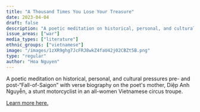 ```yaml
---
title: "A Thousand Times You Lose Your Treasure"
date: 2023-04-04
draft: false
description: "A poetic meditation on historical, personal, and cultural pressures pre- and post-“Fall-of-Saigon” with verse biography on the poet's mother, Diệp Anh Nguyễn, a stunt motorcyclist in an all-women Vietnamese circus troupe."
issue_areas: ["war"]
media_types: ["literature"]
ethnic_groups: ["vietnamese"]
image: "/images/1zXR9ghg7JcFRJ8wkZ4faU42j02CBZt5B.png"
type: "regular"
author: "Hoa Nguyen"
---
```


A poetic meditation on historical, personal, and cultural pressures pre- and post-“Fall-of-Saigon” with verse biography on the poet's mother, Diệp Anh Nguyễn, a stunt motorcyclist in an all-women Vietnamese circus troupe.

[Learn more here.](https://www.youtube.com/watch?v=3dMzWXDV7ow)
